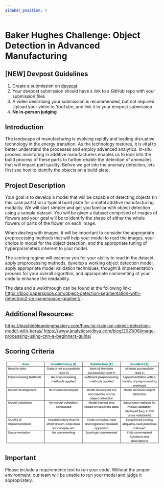 ```yaml
---
sidebar_position: 4
---
```


# Baker Hughes Challenge: Object Detection in Advanced Manufacturing

## [NEW] Devpost Guidelines
1. Create a submission on [devpost](https://tamudatathon2022.devpost.com)
2. Your devpost submission should have a link to a GitHub repo with your submission files
3. A video describing your submission is recommended, but not required. Upload your video to YouTube, and link it to your devpost submission
4. **No in-person judging**

## Introduction
The landscape of manufacturing is evolving rapidly and leading disruptive technology in the energy
transition. As the technology matures, it is vital to better understand the processes and employ advanced
analytics. In-situ process monitoring in additive manufacturers enables us to look into the build process of
these parts to further enable the detection of anomalies that will impact part quality. Before we get into the
anomaly detection, lets first see how to identify the objects on a build plate.

## Project Description
Your goal is to develop a model that will be capable of detecting objects (in this case parts) on a
typical build plate for a metal additive manufacturing modality. We will start simpler and get you familiar
with object detection using a sample dataset. You will be given a dataset comprised of images of flowers
and your goal will be to identify the shape of either the whole flowers or parts of the flower on each image.

When dealing with images, it will be important to consider the appropriate preprocessing methods
that will help your model to read the images, your choice in model for the object detection, and the
appropriate tuning of hyperparameters inherent to your model.

The scoring regime will examine you for your ability to read in the dataset, apply preprocessing
methods, develop a working object detection model, apply appropriate model validation techniques,
thought & implementation process for your overall algorithm, and appropriate commenting of your code to
enhance the readability.

The data and a walkthrough can be found at the following link: https://blog.paperspace.com/object-detection-segmentation-with-detectron2-on-paperspace-gradient/ .

## Additional Resources:
https://machinelearningmastery.com/how-to-train-an-object-detection-model-with-keras/
https://www.analyticsvidhya.com/blog/2021/06/image-processing-using-cnn-a-beginners-guide/

## Scoring Criteria
![image](./bakerhughes/bhrubric.png)

## Important
Please include a requirements text to run your code. Without the proper environment, our team will be
unable to run your model and judge it appropriately. 
